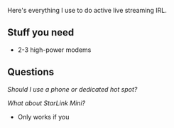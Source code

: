 Here's everything I use to do active live streaming IRL.

## Stuff you need

- 2-3 high-power modems

## Questions

*Should I use a phone or dedicated hot spot?*

*What about StarLink Mini?*

- Only works if you 

